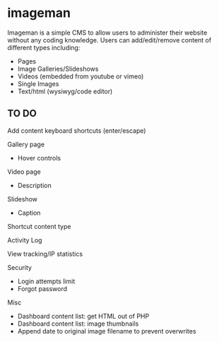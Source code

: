 # imageman

Imageman is a simple CMS to allow users to administer their website without any coding knowledge. Users can add/edit/remove content of different types including:
- Pages
- Image Galleries/Slideshows
- Videos (embedded from youtube or vimeo)
- Single Images
- Text/html (wysiwyg/code editor)

## TO DO
Add content keyboard shortcuts (enter/escape)

Gallery page
- Hover controls

Video page
- Description

Slideshow
- Caption

Shortcut content type

Activity Log

View tracking/IP statistics

Security
- Login attempts limit
- Forgot password

Misc
- Dashboard content list: get HTML out of PHP
- Dashboard content list: image thumbnails
- Append date to original image filename to prevent overwrites
